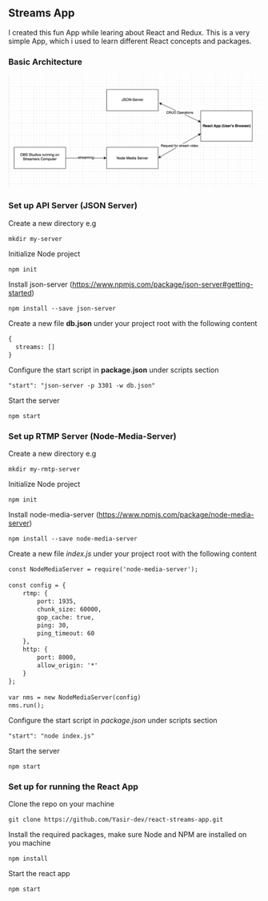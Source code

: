 ## Streams App

I created this fun App while learing about React and Redux. This is a very simple App, which i used to learn different React concepts and packages.

### Basic Architecture

![app](https://github.com/Yasir-dev/react-streams-app/blob/master/achitecture.png)

### Set up API Server (JSON Server)

Create a new directory e.g

```
mkdir my-server
```

Initialize Node project

```
npm init
```

Install json-server (https://www.npmjs.com/package/json-server#getting-started)

```
npm install --save json-server
```

Create a new file **db.json** under your project root with the following content

```
{
  streams: []
}
```

Configure the start script in **package.json** under scripts section

```
"start": "json-server -p 3301 -w db.json"
```

Start the server

```
npm start
```

### Set up RTMP Server (Node-Media-Server)

Create a new directory e.g

```
mkdir my-rmtp-server
```

Initialize Node project

```
npm init
```

Install node-media-server (https://www.npmjs.com/package/node-media-server)

```
npm install --save node-media-server
```

Create a new file *index.js* under your project root with the following content

```
const NodeMediaServer = require('node-media-server');

const config = {
    rtmp: {
        port: 1935,
        chunk_size: 60000,
        gop_cache: true,
        ping: 30,
        ping_timeout: 60
    },
    http: {
        port: 8000,
        allow_origin: '*'
    }
};

var nms = new NodeMediaServer(config)
nms.run();
```

Configure the start script in *package.json* under scripts section

```
"start": "node index.js"
```

Start the server

```
npm start
```

### Set up for running the React App

Clone the repo on your machine

```
git clone https://github.com/Yasir-dev/react-streams-app.git
```

Install the required packages, make sure Node and NPM are installed on you machine

```
npm install
```

Start the react app

```
npm start
```
